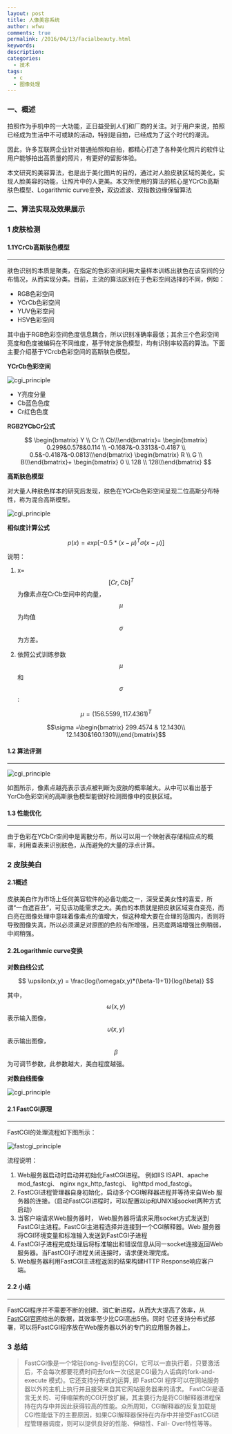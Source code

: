 ```yaml
---
layout: post
title: 人像美容系统
author: wfwu
comments: true
permalink: /2016/04/13/Facialbeauty.html
keywords:
description:
categories:
  - 技术
tags:
  - c
  - 图像处理
---
```


### 一、概述

拍照作为手机中的一大功能，正日益受到人们和厂商的关注。对于用户来说，拍照已经成为生活中不可或缺的活动，特别是自拍，已经成为了这个时代的潮流。

因此，许多互联网企业针对普通拍照和自拍，都精心打造了各种美化照片的软件让用户能够拍出高质量的照片，有更好的留影体验。

本文研究的美容算法，也是出于美化图片的目的，通过对人脸皮肤区域的美化，实现人脸美容的功能，让照片中的人更美。本文所使用的算法的核心是YCrCb高斯肤色模型、Logarithmic curve变换，双边滤波、双指数边缘保留算法

### 二、算法实现及效果展示

### 1 皮肤检测

#### 1.1YCrCb高斯肤色模型

--------------------------------

肤色识别的本质是聚类，在指定的色彩空间利用大量样本训练出肤色在该空间的分布情况，从而实现分类。目前，主流的算法区别在于色彩空间选择的不同，例如：

* RGB色彩空间
* YCrCb色彩空间
* YUV色彩空间
* HSV色彩空间

其中由于RGB色彩空间色度信息耦合，所以识别准确率最低；其余三个色彩空间亮度和色度被编码在不同维度，基于特定肤色模型，均有识别率较高的算法。下面主要介绍基于YCrcb色彩空间的高斯肤色模型。

**YCrCb色彩空间**

![cgi_principle](/public/img/2016/04/15/RGB2YCbCr.png)

* Y亮度分量
* Cb蓝色色度
* Cr红色色度

**RGB2YCbCr公式**

$$
\begin{bmatrix} Y \\ Cr \\ Cb\\\end{bmatrix}=
\begin{bmatrix} 0.299&0.578&0.114 \\ -0.1687&-0.3313&-0.4187 \\ 0.5&-0.4187&-0.0813\\\end{bmatrix}
\begin{bmatrix} R \\ G \\ B\\\end{bmatrix}+
\begin{bmatrix} 0 \\ 128 \\ 128\\\end{bmatrix}
$$

**高斯肤色模型**

对大量人种肤色样本的研究后发现，肤色在YCrCb色彩空间呈现二位高斯分布特性，称为混合高斯模型。

![cgi_principle](/public/img/2016/04/15/skin_gauss.png)

**相似度计算公式**

$$ p(x) = exp[-0.5 *(x-\mu)^T\sigma(x-\mu)] $$

说明：

1. x=$$[Cr,Cb]^T$$为像素点在CrCb空间中的向量，$$\mu$$为均值 $$\sigma$$为方差。

2. 依照公式训练参数$$\mu$$和$$\sigma$$:

 $$\mu = (156.5599,117.4361)^T$$

 $$\sigma =\begin{bmatrix} 299.4574 & 12.1430\\ 12.1430&160.1301\\\end{bmatrix}$$

#### 1.2 算法评测

-------------------------------

![cgi_principle](/public/img/2016/04/15/facedetction.jpg)

如图所示，像素点越亮表示该点被判断为皮肤的概率越大。从中可以看出基于YcrCb色彩空间的高斯肤色模型能很好检测图像中的皮肤区域。

#### 1.3 性能优化

--------------------------------

由于色彩在YCbCr空间中是离散分布，所以可以用一个映射表存储相应点的概率，利用查表来识别肤色，从而避免的大量的浮点计算。

### 2 皮肤美白

#### 2.1概述

皮肤美白作为市场上任何美容软件的必备功能之一，深受爱美女性的喜爱，所谓“一白遮百丑”，可见该功能需求之大。美白的本质就是把皮肤区域变白变亮，而白亮在图像处理中意味着像素点的值增大，但这种增大要在合理的范围内，否则将导致图像失真，所以必须满足对原图的色阶有所增强，且亮度两端增强比例稍弱，中间稍强。

#### 2.2Logarithmic curve变换

**对数曲线公式**

$$ \upsilon(x,y) = \frac{log(\omega(x,y)*(\beta-1)+1)}{log(\beta)} $$

其中，$$\omega(x,y)$$表示输入图像，$$\upsilon(x,y)$$表示输出图像，$$\beta$$为可调节参数，此参数越大，美白程度越强。

**对数曲线图像**

![cgi_principle](/public/img/2016/04/15/log_curve.png)

#### 2.1 FastCGI原理

--------------------------------

FastCGI的处理流程如下图所示：


![fastcgi_principle](/public/img/2016/02/24/fastcgi_principle.png)


流程说明：

1. Web服务器启动时启动并初始化FastCGI进程。 例如IIS ISAPI、apache mod_fastcgi、 nginx ngx_http_fastcgi、 lighttpd mod_fastcgi。
2. FastCGI进程管理器自身初始化，启动多个CGI解释器进程并等待来自Web 服务器的连接。（启动FastCGI进程时，可以配置以ip和UNIX域socket两种方式启动）
3. 当客户端请求Web服务器时， Web服务器将请求采用socket方式发送到FastCGI主进程。FastCGI主进程选择并连接到一个CGI解释器。Web 服务器将CGI环境变量和标准输入发送到FastCGI子进程
4. FastCGI子进程完成处理后将标准输出和错误信息从同一socket连接返回Web 服务器。当FastCGI子进程关闭连接时，请求便处理完成。
5. Web服务器利用FastCGI主进程返回的结果构建HTTP Response响应客户端。

#### 2.2 小结

--------------------------------

FastCGI程序并不需要不断的创建、消亡新进程，从而大大提高了效率，从[FastCGI官网](http://www.fastcgi.com/drupal/node/6?q=node/15)给出的数据，其效率至少比CGI高出5倍。同时
它还支持分布式部署，可以将FastCGI程序放在Web服务器以外的专门的应用服务器上。

### 3 总结

> FastCGI像是一个常驻(long-live)型的CGI，它可以一直执行着，只要激活后，不会每次都要花费时间去fork一次(这是CGI最为人诟病的fork-and-execute 模式)。它还支持分布式的运算, 即 FastCGI 程序可以在网站服务器以外的主机上执行并且接受来自其它网站服务器来的请求。
> FastCGI是语言无关的、可伸缩架构的CGI开放扩展，其主要行为是将CGI解释器进程保持在内存中并因此获得较高的性能。众所周知，CGI解释器的反复加载是CGI性能低下的主要原因，如果CGI解释器保持在内存中并接受FastCGI进程管理器调度，则可以提供良好的性能、伸缩性、Fail- Over特性等等。